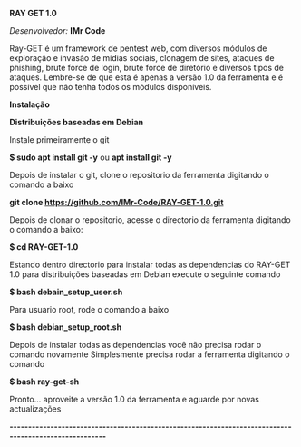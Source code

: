 **RAY GET 1.0**

*Desenvolvedor:* **IMr Code**

Ray-GET é um framework de pentest web, com diversos módulos de exploração e invasão de mídias sociais, clonagem de sites, ataques de phishing, brute force de login, brute force de diretório e diversos tipos de ataques. Lembre-se de que esta é apenas a versão 1.0 da ferramenta e é possível que não tenha todos os módulos disponíveis.



**Instalação**

**Distribuições baseadas em Debian**

Instale primeiramente o git

**$ sudo apt install git -y**
ou
**apt install git -y**

Depois de instalar o git, clone o repositorio da ferramenta digitando o comando a baixo

**git clone https://github.com/IMr-Code/RAY-GET-1.0.git**

Depois de clonar o repositorio, acesse o directorio da ferramenta digitando o comando a baixo:

**$ cd RAY-GET-1.0**

Estando dentro directorio para instalar todas as dependencias do RAY-GET 1.0 para distribuições baseadas em Debian
execute o seguinte comando

**$ bash debain_setup_user.sh**

Para usuario root, rode o comando a baixo

**$ bash debian_setup_root.sh**

Depois de instalar todas as dependencias você não precisa rodar o comando novamente
Simplesmente precisa rodar a ferramenta digitando o comando

**$ bash ray-get-sh**

Pronto... aproveite a versão 1.0 da ferramenta e aguarde por novas actualizações

**------------------------------------------------------------------------------------------------------**
